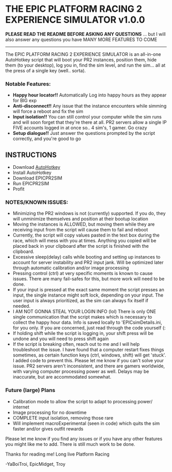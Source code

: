 # THE EPIC PLATFORM RACING 2 EXPERIENCE SIMULATOR v1.0.0

**PLEASE READ THE README BEFORE ASKING ANY QUESTIONS**
... but I will also answer any questions you have
MANY MORE FEATURES TO COME

---

The EPIC PLATFORM RACING 2 EXPERIENCE SIMULATOR is an all-in-one AutoHotkey script that will boot your PR2 instances, position them, hide them (to your desktop), log you in, find the sim level, and run the sim... all at the press of a single key (well.. sorta).

### Notable Features:
- **Happy hour locator!!** Automatically Log into happy hours as they appear for BIG exp
- **Anti-disconnect!!** Any issue that the instance encounters while simming will force a reboot and fix the sim
- **Input isolation!!** You can still control your computer while the sim runs and will soon forget that they're there at all. PR2 servers allow a single IP FIVE accounts logged in at once so.. 4 sim's, 1 gamer. Go crazy
- **Setup dialogue!!** Just answer the questions prompted by the script correctly, and you're good to go

## INSTRUCTIONS
- Download [AutoHotkey](https://www.autohotkey.com/)
- Install AutoHotkey
- Download EPICPR2SIM
- Run EPICPR2SIM
- Profit

### NOTES/KNOWN ISSUES:
- Minimizing the PR2 windows is not (currently) supported. If you do, they will unminimize themselves and position at their bootup location
- Moving the instances is ALLOWED, but moving them while they are receiving input from the script will cause them to fail and reboot
- Currently, the script will copy values pasted in the text box during the race, which will mess with you at times. Anything you copied will be placed back in your clipboard after the script is finished with the clipboard.
- Excessive sleep(delay) calls while booting and setting up instances to account for server instability and PR2 input jank. Will be optimized later through automatic calibration and/or image processing
- Pressing control (ctrl) at very specific moments is known to cause issues. There are many fail-safes for this, but more work will need to be done.
- If your input is pressed at the exact same moment the script presses an input, the single instance might soft lock, depending on your input. The user input is always prioritized, as the sim can always fix itself if needed.
- I AM NOT GONNA STEAL YOUR LOGIN INFO (lol) There is only ONE single communication that the script makes which is necessary to collect the happy hour data. Info is saved locally to 'EPICsimDetails.ini, for you only. If you are concerned, just read through the code yourself (:
- If holding shift while the script is logging in, your shift press will be undone and you will need to press shift again
- If the script is breaking often, reach out to me and I will help troubleshoot the issue. I have found that a computer restart fixes things sometimes, as certain function keys (ctrl, windows, shift) will get 'stuck'. I added code to prevent this. Please let me know if you can't solve your issue. PR2 servers aren't inconsistent, and there are gamers worldwide, with varying computer processing power as well. Delays may be inaccurate, but are accommodated somewhat.

### Future (large) Plans
- Calibration mode to allow the script to adapt to processing power/ internet
- Image processing for no downtime
- COMPLETE input isolation, removing those rare
- Will implement macroExperimental (seen in code) which quits the sim faster and/or gives outfit rewards

Please let me know if you find any issues or if you have any other features you might like me to add. There is still much work to be done.


Thanks for reading me! Long live Platform Racing

-YaBoiTroi, EpicMidget, Troy
